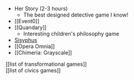  - Her Story (2-3 hours)
   - The best designed detective game I know!
 - [[Event0]]
 - [[Quandary]]
   - Interesting children's philosophy game
 - [Sisyphus](https://gprosser.itch.io/sisyphus)
 - [[Opera Omnia]]
 - [[Chimeria: Grayscale]]

[[list of transformational games]]\
[[list of civics games]]
